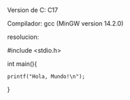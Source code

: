 Version de C: C17

Compilador: gcc (MinGW version 14.2.0)

resolucion:

#include <stdio.h> 

int main(){

    printf("Hola, Mundo!\n");
    
}
